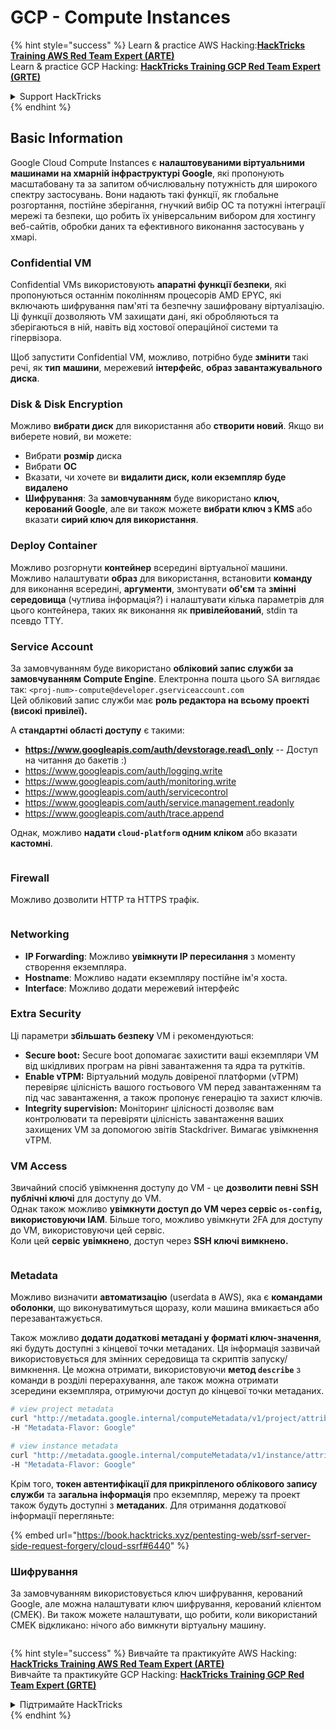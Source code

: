 # GCP - Compute Instances

{% hint style="success" %}
Learn & practice AWS Hacking:<img src="../../../../.gitbook/assets/image (1).png" alt="" data-size="line">[**HackTricks Training AWS Red Team Expert (ARTE)**](https://training.hacktricks.xyz/courses/arte)<img src="../../../../.gitbook/assets/image (1).png" alt="" data-size="line">\
Learn & practice GCP Hacking: <img src="../../../../.gitbook/assets/image (2).png" alt="" data-size="line">[**HackTricks Training GCP Red Team Expert (GRTE)**<img src="../../../../.gitbook/assets/image (2).png" alt="" data-size="line">](https://training.hacktricks.xyz/courses/grte)

<details>

<summary>Support HackTricks</summary>

* Check the [**subscription plans**](https://github.com/sponsors/carlospolop)!
* **Join the** 💬 [**Discord group**](https://discord.gg/hRep4RUj7f) or the [**telegram group**](https://t.me/peass) or **follow** us on **Twitter** 🐦 [**@hacktricks\_live**](https://twitter.com/hacktricks\_live)**.**
* **Share hacking tricks by submitting PRs to the** [**HackTricks**](https://github.com/carlospolop/hacktricks) and [**HackTricks Cloud**](https://github.com/carlospolop/hacktricks-cloud) github repos.

</details>
{% endhint %}

## Basic Information

Google Cloud Compute Instances є **налаштовуваними віртуальними машинами на хмарній інфраструктурі Google**, які пропонують масштабовану та за запитом обчислювальну потужність для широкого спектру застосувань. Вони надають такі функції, як глобальне розгортання, постійне зберігання, гнучкий вибір ОС та потужні інтеграції мережі та безпеки, що робить їх універсальним вибором для хостингу веб-сайтів, обробки даних та ефективного виконання застосувань у хмарі.

### Confidential VM

Confidential VMs використовують **апаратні функції безпеки**, які пропонуються останнім поколінням процесорів AMD EPYC, які включають шифрування пам'яті та безпечну зашифровану віртуалізацію. Ці функції дозволяють VM захищати дані, які обробляються та зберігаються в ній, навіть від хостової операційної системи та гіпервізора.

Щоб запустити Confidential VM, можливо, потрібно буде **змінити** такі речі, як **тип** **машини**, мережевий **інтерфейс**, **образ завантажувального диска**.

### Disk & Disk Encryption

Можливо **вибрати диск** для використання або **створити новий**. Якщо ви виберете новий, ви можете:

* Вибрати **розмір** диска
* Вибрати **ОС**
* Вказати, чи хочете ви **видалити диск, коли екземпляр буде видалено**
* **Шифрування**: За **замовчуванням** буде використано **ключ, керований Google**, але ви також можете **вибрати ключ з KMS** або вказати **сирий ключ для використання**.

### Deploy Container

Можливо розгорнути **контейнер** всередині віртуальної машини.\
Можливо налаштувати **образ** для використання, встановити **команду** для виконання всередині, **аргументи**, змонтувати **об'єм** та **змінні середовища** (чутлива інформація?) і налаштувати кілька параметрів для цього контейнера, таких як виконання як **привілейований**, stdin та псевдо TTY.

### Service Account

За замовчуванням буде використано **обліковий запис служби за замовчуванням Compute Engine**. Електронна пошта цього SA виглядає так: `<proj-num>-compute@developer.gserviceaccount.com`\
Цей обліковий запис служби має **роль редактора на всьому проекті (високі привілеї).**

А **стандартні області доступу** є такими:

* **https://www.googleapis.com/auth/devstorage.read\_only** -- Доступ на читання до бакетів :)
* https://www.googleapis.com/auth/logging.write
* https://www.googleapis.com/auth/monitoring.write
* https://www.googleapis.com/auth/servicecontrol
* https://www.googleapis.com/auth/service.management.readonly
* https://www.googleapis.com/auth/trace.append

Однак, можливо **надати `cloud-platform` одним кліком** або вказати **кастомні**.

<figure><img src="../../../../.gitbook/assets/image (327).png" alt=""><figcaption></figcaption></figure>

### Firewall

Можливо дозволити HTTP та HTTPS трафік.

<figure><img src="../../../../.gitbook/assets/image (326).png" alt=""><figcaption></figcaption></figure>

### Networking

* **IP Forwarding**: Можливо **увімкнути IP пересилання** з моменту створення екземпляра.
* **Hostname**: Можливо надати екземпляру постійне ім'я хоста.
* **Interface**: Можливо додати мережевий інтерфейс

### Extra Security

Ці параметри **збільшать безпеку** VM і рекомендуються:

* **Secure boot:** Secure boot допомагає захистити ваші екземпляри VM від шкідливих програм на рівні завантаження та ядра та руткітів.
* **Enable vTPM:** Віртуальний модуль довіреної платформи (vTPM) перевіряє цілісність вашого гостьового VM перед завантаженням та під час завантаження, а також пропонує генерацію та захист ключів.
* **Integrity supervision:** Моніторинг цілісності дозволяє вам контролювати та перевіряти цілісність завантаження ваших захищених VM за допомогою звітів Stackdriver. Вимагає увімкнення vTPM.

### VM Access

Звичайний спосіб увімкнення доступу до VM - це **дозволити певні SSH публічні ключі** для доступу до VM.\
Однак також можливо **увімкнути доступ до VM через сервіс `os-config`, використовуючи IAM**. Більше того, можливо увімкнути 2FA для доступу до VM, використовуючи цей сервіс.\
Коли цей **сервіс** **увімкнено**, доступ через **SSH ключі вимкнено.**

<figure><img src="../../../../.gitbook/assets/image (328).png" alt=""><figcaption></figcaption></figure>

### Metadata

Можливо визначити **автоматизацію** (userdata в AWS), яка є **командами оболонки**, що виконуватимуться щоразу, коли машина вмикається або перезавантажується.

Також можливо **додати додаткові метадані у форматі ключ-значення**, які будуть доступні з кінцевої точки метаданих. Ця інформація зазвичай використовується для змінних середовища та скриптів запуску/вимкнення. Це можна отримати, використовуючи **метод `describe`** з команди в розділі перерахування, але також можна отримати зсередини екземпляра, отримуючи доступ до кінцевої точки метаданих.
```bash
# view project metadata
curl "http://metadata.google.internal/computeMetadata/v1/project/attributes/?recursive=true&alt=text" \
-H "Metadata-Flavor: Google"

# view instance metadata
curl "http://metadata.google.internal/computeMetadata/v1/instance/attributes/?recursive=true&alt=text" \
-H "Metadata-Flavor: Google"
```
Крім того, **токен автентифікації для прикріпленого облікового запису служби** та **загальна інформація** про екземпляр, мережу та проект також будуть доступні з **метаданих**. Для отримання додаткової інформації перегляньте:

{% embed url="https://book.hacktricks.xyz/pentesting-web/ssrf-server-side-request-forgery/cloud-ssrf#6440" %}

### Шифрування

За замовчуванням використовується ключ шифрування, керований Google, але можна налаштувати ключ шифрування, керований клієнтом (CMEK). Ви також можете налаштувати, що робити, коли використаний CMEK відкликано: нічого або вимкнути віртуальну машину.

<figure><img src="../../../../.gitbook/assets/image (329).png" alt=""><figcaption></figcaption></figure>

{% hint style="success" %}
Вивчайте та практикуйте AWS Hacking:<img src="../../../../.gitbook/assets/image (1).png" alt="" data-size="line">[**HackTricks Training AWS Red Team Expert (ARTE)**](https://training.hacktricks.xyz/courses/arte)<img src="../../../../.gitbook/assets/image (1).png" alt="" data-size="line">\
Вивчайте та практикуйте GCP Hacking: <img src="../../../../.gitbook/assets/image (2).png" alt="" data-size="line">[**HackTricks Training GCP Red Team Expert (GRTE)**<img src="../../../../.gitbook/assets/image (2).png" alt="" data-size="line">](https://training.hacktricks.xyz/courses/grte)

<details>

<summary>Підтримайте HackTricks</summary>

* Перевірте [**плани підписки**](https://github.com/sponsors/carlospolop)!
* **Приєднуйтесь до** 💬 [**групи Discord**](https://discord.gg/hRep4RUj7f) або [**групи Telegram**](https://t.me/peass) або **слідкуйте** за нами в **Twitter** 🐦 [**@hacktricks\_live**](https://twitter.com/hacktricks\_live)**.**
* **Діліться хакерськими трюками, надсилаючи PR до** [**HackTricks**](https://github.com/carlospolop/hacktricks) та [**HackTricks Cloud**](https://github.com/carlospolop/hacktricks-cloud) репозиторіїв на GitHub.

</details>
{% endhint %}
